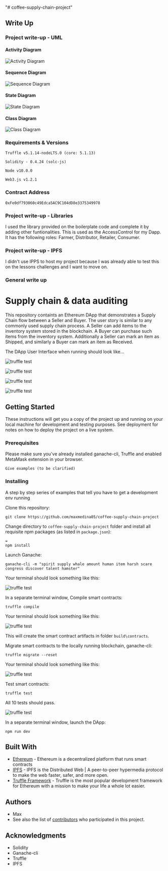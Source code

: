 "# coffee-supply-chain-project"

## Write Up

### Project write-up - UML

#### Activity Diagram
![Activity Diagram](images/activity_diagram.png)

#### Sequence Diagram
![Sequence Diagram](images/sequence_diagram.png)

#### State Diagram
![State Diagram](images/state_diagram.png)

#### Class Diagram
![Class Diagram](images/class_diagram.png)

### Requirements & Versions

```
Truffle v5.1.14-nodeLTS.0 (core: 5.1.13)

Solidity - 0.4.24 (solc-js)

Node v10.0.0

Web3.js v1.2.1
```

### Contract Address

```0xFe0df793060c49Edca5AC9C104dD8e3375349978```

### Project write-up - Libraries

I used the library provided on the boilerplate code and complete it by adding other funtionalities. This is used as the AccessControl for my Dapp. It has the following roles: Farmer, Distributor, Retailer, Consumer.

### Project write-up - IPFS

I didn't use IPPS to host my project because I was already able to test this on the lessons challenges and I want to move on.

### General write up

# Supply chain & data auditing

This repository containts an Ethereum DApp that demonstrates a Supply Chain flow between a Seller and Buyer. The user story is similar to any commonly used supply chain process. A Seller can add items to the inventory system stored in the blockchain. A Buyer can purchase such items from the inventory system. Additionally a Seller can mark an item as Shipped, and similarly a Buyer can mark an item as Received.

The DApp User Interface when running should look like...

![truffle test](images/ftc_product_overview.png)

![truffle test](images/ftc_farm_details.png)

![truffle test](images/ftc_product_details.png)

![truffle test](images/ftc_transaction_history.png)


## Getting Started

These instructions will get you a copy of the project up and running on your local machine for development and testing purposes. See deployment for notes on how to deploy the project on a live system.

### Prerequisites

Please make sure you've already installed ganache-cli, Truffle and enabled MetaMask extension in your browser.

```
Give examples (to be clarified)
```

### Installing

A step by step series of examples that tell you have to get a development env running

Clone this repository:

```
git clone https://github.com/maxmedina05/coffee-supply-chain-project
```

Change directory to ```coffee-supply-chain-project``` folder and install all requisite npm packages (as listed in ```package.json```):

```
=
npm install
```

Launch Ganache:

```
ganache-cli -m "spirit supply whale amount human item harsh scare congress discover talent hamster"
```

Your terminal should look something like this:

![truffle test](images/ganache-cli.png)

In a separate terminal window, Compile smart contracts:

```
truffle compile
```

Your terminal should look something like this:

![truffle test](images/truffle_compile.png)

This will create the smart contract artifacts in folder ```build\contracts```.

Migrate smart contracts to the locally running blockchain, ganache-cli:

```
truffle migrate --reset
```

Your terminal should look something like this:

![truffle test](images/truffle_migrate.png)

Test smart contracts:

```
truffle test
```

All 10 tests should pass.

![truffle test](images/truffle_test.png)

In a separate terminal window, launch the DApp:

```
npm run dev
```

## Built With

* [Ethereum](https://www.ethereum.org/) - Ethereum is a decentralized platform that runs smart contracts
* [IPFS](https://ipfs.io/) - IPFS is the Distributed Web | A peer-to-peer hypermedia protocol
to make the web faster, safer, and more open.
* [Truffle Framework](http://truffleframework.com/) - Truffle is the most popular development framework for Ethereum with a mission to make your life a whole lot easier.


## Authors

* Max
* See also the list of [contributors](https://github.com/udacity/nd1309-Project-6b-Example-Template) who participated in this project.

## Acknowledgments

* Solidity
* Ganache-cli
* Truffle
* IPFS